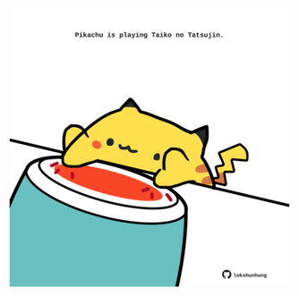 <!-- built at 21/11/2024, 14:00:43 UTC -->
<p align="center">
  <img width="500" height="500" src="./ReadmeImage.svg">
</p>
